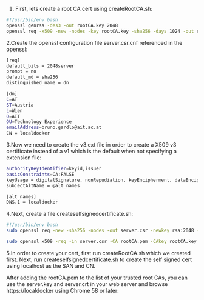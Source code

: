 1. First, lets create a root CA cert using createRootCA.sh:

```bash
#!/usr/bin/env bash
openssl genrsa -des3 -out rootCA.key 2048
openssl req -x509 -new -nodes -key rootCA.key -sha256 -days 1024 -out rootCA.pem
```

2.Create the openssl configuration file server.csr.cnf referenced in the openssl:
```bash
[req]
default_bits = 2048server
prompt = no
default_md = sha256
distinguished_name = dn

[dn]
C=AT
ST=Austria
L=Wien
O=AIT
OU=Technology Experience
emailAddress=bruno.gardlo@ait.ac.at
CN = localdocker
```

3.Now we need to create the v3.ext file in order to create a X509 v3 certificate instead of a v1 which is the default when not specifying a extension file:

```bash
authorityKeyIdentifier=keyid,issuer
basicConstraints=CA:FALSE
keyUsage = digitalSignature, nonRepudiation, keyEncipherment, dataEncipherment
subjectAltName = @alt_names

[alt_names]
DNS.1 = localdocker
```

4.Next, create a file createselfsignedcertificate.sh:

```bash
#!/usr/bin/env bash
sudo openssl req -new -sha256 -nodes -out server.csr -newkey rsa:2048 -keyout server.key -config server.csr.cnf

sudo openssl x509 -req -in server.csr -CA rootCA.pem -CAkey rootCA.key -CAcreateserial -out server.crt -days 500 -sha256 -extfile v3.ext
```


5.In order to create your cert, first run createRootCA.sh which we created first. Next, run createselfsignedcertificate.sh to create the self signed cert using localhost as the SAN and CN.

After adding the rootCA.pem to the list of your trusted root CAs, you can use the server.key and server.crt in your web server and browse https://localdocker using Chrome 58 or later: